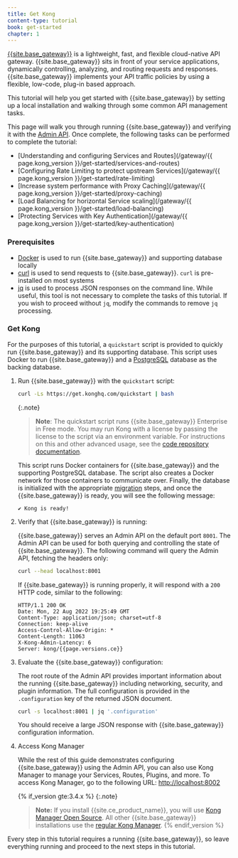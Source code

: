 ```yaml
---
title: Get Kong
content-type: tutorial
book: get-started
chapter: 1
---
```


[{{site.base_gateway}}](/gateway/latest/) is a lightweight, fast, and flexible cloud-native API gateway. 
{{site.base_gateway}} sits in front of your service applications, dynamically controlling, analyzing, and 
routing requests and responses. {{site.base_gateway}} implements your API traffic policies 
by using a flexible, low-code, plug-in based approach. 

This tutorial will help you get started with {{site.base_gateway}} by setting up a local installation
and walking through some common API management tasks. 

This page will walk you through running {{site.base_gateway}} and verifying it with the
[Admin API](/gateway/latest/admin-api). Once complete, the following tasks 
can be performed to complete the tutorial:

* [Understanding and configuring Services and Routes](/gateway/{{ page.kong_version }}/get-started/services-and-routes)
* [Configuring Rate Limiting to protect upstream Services](/gateway/{{ page.kong_version }}/get-started/rate-limiting)
* [Increase system performance with Proxy Caching](/gateway/{{ page.kong_version }}/get-started/proxy-caching)
* [Load Balancing for horizontal Service scaling](/gateway/{{ page.kong_version }}/get-started/load-balancing)
* [Protecting Services with Key Authentication](/gateway/{{ page.kong_version }}/get-started/key-authentication)

### Prerequisites

* [Docker](https://docs.docker.com/get-docker/) is used to run {{site.base_gateway}} and supporting database locally
* [curl](https://curl.se/) is used to send requests to {{site.base_gateway}}. `curl` is pre-installed on most systems
* [jq](https://stedolan.github.io/jq/) is used to process JSON responses on the command line. While useful, this tool is 
not necessary to complete the tasks of this tutorial. If you wish to proceed without `jq`, modify the commands to
remove `jq` processing.

### Get Kong

For the purposes of this tutorial, a `quickstart` script is provided to quickly run {{site.base_gateway}} and its supporting database.
This script uses Docker to run {{site.base_gateway}} and a [PostgreSQL](https://www.postgresql.org/) database as the backing database.

1. Run {{site.base_gateway}} with the `quickstart` script:

   ```sh
   curl -Ls https://get.konghq.com/quickstart | bash
   ```

   {:.note}
   > **Note**: The quickstart script runs {{site.base_gateway}} Enterprise in Free mode. You may run Kong with a license by passing the license to the script via an environment variable. For instructions on this and other advanced usage, see the [code repository documentation](https://github.com/Kong/get.konghq.com).

   This script runs Docker containers for {{site.base_gateway}} and the supporting PostgreSQL database.
   The script also creates a Docker network for those containers to communicate over. Finally, the database is 
   initialized with the appropriate [migration](/gateway/latest/reference/cli/#kong-migrations) steps, 
   and once the {{site.base_gateway}} is ready, you will see the following message:

   ```text
   ✔ Kong is ready!
   ```

1. Verify that {{site.base_gateway}} is running:

   {{site.base_gateway}} serves an Admin API on the default port `8001`. The Admin API can be used for
   both querying and controlling the state of {{site.base_gateway}}. The following command
   will query the Admin API, fetching the headers only:

   ```sh
   curl --head localhost:8001
   ```

   If {{site.base_gateway}} is running properly, it will respond with a `200` HTTP code, similar to the following: 

   ```text
   HTTP/1.1 200 OK
   Date: Mon, 22 Aug 2022 19:25:49 GMT
   Content-Type: application/json; charset=utf-8
   Connection: keep-alive
   Access-Control-Allow-Origin: *
   Content-Length: 11063
   X-Kong-Admin-Latency: 6
   Server: kong/{{page.versions.ce}}
   ```

1. Evaluate the {{site.base_gateway}} configuration:

   The root route of the Admin API provides important information about the running 
   {{site.base_gateway}} including networking, security, and plugin information. The full 
   configuration is provided in the `.configuration` key of the returned JSON document.

   ```sh
   curl -s localhost:8001 | jq '.configuration'
   ```

   You should receive a large JSON response with {{site.base_gateway}} configuration information.

1. Access Kong Manager
   
    While the rest of this guide demonstrates configuring {{site.base_gateway}} using the Admin API, you can also use Kong Manager to manage your Services, Routes, Plugins, and more. To access Kong Manager, go to the following URL: [http://localhost:8002](http://localhost:8002)

    {% if_version gte:3.4.x %}
    {:.note}
    > **Note:** If you install {{site.ce_product_name}}, you will use [Kong Manager Open Source](/gateway/{{page.kong_version}}/kong-manager-oss/). All other {{site.base_gateway}} installations use the [regular Kong Manager](/gateway/{{page.kong_version}}/kong-manager/).
    {% endif_version %}

Every step in this tutorial requires a running {{site.base_gateway}}, so leave
everything running and proceed to the next steps in this tutorial.

